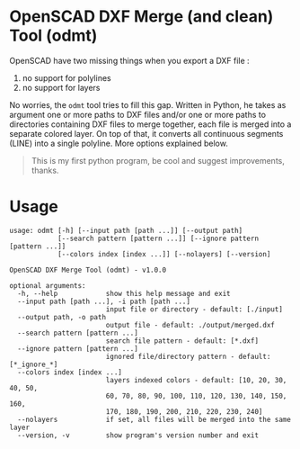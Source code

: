 # OpenSCAD DXF Merge (and clean) Tool (odmt)

OpenSCAD have two missing things when you export a DXF file : 
1. no support for polylines
2. no support for layers
  
No worries, the `odmt` tool tries to fill this gap. Written in Python, he takes as argument one or more paths to DXF files and/or one or more paths to directories containing DXF files to merge together, each file is merged into a separate colored layer. On top of that, it converts all continuous segments (LINE) into a single polyline. More options explained below.

> This is my first python program, be cool and suggest improvements, thanks.

# Usage
```
usage: odmt [-h] [--input path [path ...]] [--output path]
            [--search pattern [pattern ...]] [--ignore pattern [pattern ...]]
            [--colors index [index ...]] [--nolayers] [--version]

OpenSCAD DXF Merge Tool (odmt) - v1.0.0

optional arguments:
  -h, --help            show this help message and exit
  --input path [path ...], -i path [path ...]
                        input file or directory - default: [./input]
  --output path, -o path
                        output file - default: ./output/merged.dxf
  --search pattern [pattern ...]
                        search file pattern - default: [*.dxf]
  --ignore pattern [pattern ...]
                        ignored file/directory pattern - default: [*_ignore_*]
  --colors index [index ...]
                        layers indexed colors - default: [10, 20, 30, 40, 50,
                        60, 70, 80, 90, 100, 110, 120, 130, 140, 150, 160,
                        170, 180, 190, 200, 210, 220, 230, 240]
  --nolayers            if set, all files will be merged into the same layer
  --version, -v         show program's version number and exit
  ```
